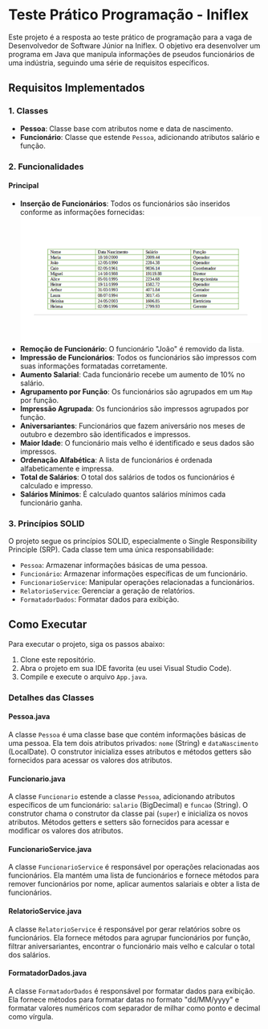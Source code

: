 # Teste Prático Programação - Iniflex

Este projeto é a resposta ao teste prático de programação para a vaga de Desenvolvedor de Software Júnior na Iniflex. O objetivo era desenvolver um programa em Java que manipula informações de pseudos funcionários de uma indústria, seguindo uma série de requisitos específicos.

## Requisitos Implementados

### 1. Classes

- **Pessoa**: Classe base com atributos nome e data de nascimento.
- **Funcionário**: Classe que estende `Pessoa`, adicionando atributos salário e função.

### 2. Funcionalidades

#### Principal

- **Inserção de Funcionários**: Todos os funcionários são inseridos conforme as informações fornecidas:
![Tabela com informações dos funcionários](https://raw.githubusercontent.com/Rafalesson/TestePraticoIniflex/refs/heads/main/src/img/img.png)
- **Remoção de Funcionário**: O funcionário "João" é removido da lista.
- **Impressão de Funcionários**: Todos os funcionários são impressos com suas informações formatadas corretamente.
- **Aumento Salarial**: Cada funcionário recebe um aumento de 10% no salário.
- **Agrupamento por Função**: Os funcionários são agrupados em um `Map` por função.
- **Impressão Agrupada**: Os funcionários são impressos agrupados por função.
- **Aniversariantes**: Funcionários que fazem aniversário nos meses de outubro e dezembro são identificados e impressos.
- **Maior Idade**: O funcionário mais velho é identificado e seus dados são impressos.
- **Ordenação Alfabética**: A lista de funcionários é ordenada alfabeticamente e impressa.
- **Total de Salários**: O total dos salários de todos os funcionários é calculado e impresso.
- **Salários Mínimos**: É calculado quantos salários mínimos cada funcionário ganha.

### 3. Princípios SOLID

O projeto segue os princípios SOLID, especialmente o Single Responsibility Principle (SRP). Cada classe tem uma única responsabilidade:
- `Pessoa`: Armazenar informações básicas de uma pessoa.
- `Funcionário`: Armazenar informações específicas de um funcionário.
- `FuncionarioService`: Manipular operações relacionadas a funcionários.
- `RelatorioService`: Gerenciar a geração de relatórios.
- `FormatadorDados`: Formatar dados para exibição.

## Como Executar

Para executar o projeto, siga os passos abaixo:

1. Clone este repositório.
2. Abra o projeto em sua IDE favorita (eu usei Visual Studio Code).
3. Compile e execute o arquivo `App.java`.

### Detalhes das Classes

#### Pessoa.java

A classe `Pessoa` é uma classe base que contém informações básicas de uma pessoa. Ela tem dois atributos privados: `nome` (String) e `dataNascimento` (LocalDate). O construtor inicializa esses atributos e métodos getters são fornecidos para acessar os valores dos atributos.

#### Funcionario.java

A classe `Funcionario` estende a classe `Pessoa`, adicionando atributos específicos de um funcionário: `salario` (BigDecimal) e `funcao` (String). O construtor chama o construtor da classe pai (`super`) e inicializa os novos atributos. Métodos getters e setters são fornecidos para acessar e modificar os valores dos atributos.

#### FuncionarioService.java

A classe `FuncionarioService` é responsável por operações relacionadas aos funcionários. Ela mantém uma lista de funcionários e fornece métodos para remover funcionários por nome, aplicar aumentos salariais e obter a lista de funcionários.

#### RelatorioService.java

A classe `RelatorioService` é responsável por gerar relatórios sobre os funcionários. Ela fornece métodos para agrupar funcionários por função, filtrar aniversariantes, encontrar o funcionário mais velho e calcular o total dos salários.

#### FormatadorDados.java

A classe `FormatadorDados` é responsável por formatar dados para exibição. Ela fornece métodos para formatar datas no formato "dd/MM/yyyy" e formatar valores numéricos com separador de milhar como ponto e decimal como vírgula.
